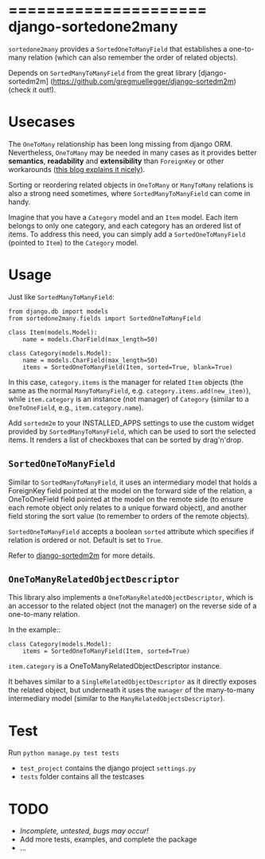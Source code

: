 =====================
django-sortedone2many
=====================

``sortedone2many`` provides a ``SortedOneToManyField`` that establishes a 
one-to-many relation (which can also remember the order of related objects).

Depends on ``SortedManyToManyField`` from the great library [django-sortedm2m]
(https://github.com/gregmuellegger/django-sortedm2m) (check it out!).

Usecases
========

The ``OneToMany`` relationship has been long missing from django ORM. 
Nevertheless, ``OneToMany`` may be needed in many cases as 
it provides better **semantics**, **readability** and **extensibility** than ``ForeignKey`` 
or other workarounds ([this blog explains it nicely](http://blog.amir.rachum.com/blog/2013/06/15/a-case-for-a-onetomany-relationship-in-django/)).

Sorting or reordering related objects in ``OneToMany`` or ``ManyToMany`` relations is also 
a strong need sometimes, where ``SortedManyToManyField`` can come in handy.

Imagine that you have a ``Category`` model and an ``Item`` model. 
Each item belongs to only one category, and each category has an ordered list of items. 
To address this need, you can simply add a ``SortedOneToManyField`` (pointed to ``Item``)
to the ``Category`` model.


Usage
=====

Just like ``SortedManyToManyField``:

    from django.db import models
    from sortedone2many.fields import SortedOneToManyField
    
    class Item(models.Model):
        name = models.CharField(max_length=50)
    
    class Category(models.Model):
        name = models.CharField(max_length=50)
        items = SortedOneToManyField(Item, sorted=True, blank=True)

In this case, ``category.items`` is the manager for related ``Item`` objects (the same as
the normal ``ManyToManyField``, e.g. ``category.items.add(new_item)``),
while ``item.category`` is an instance (not manager) of ``Category`` (similar 
to a ``OneToOneField``, e.g., ``item.category.name``).

Add ``sortedm2m`` to your INSTALLED_APPS settings to use the custom widget 
provided by ``SortedManyToManyField``, which can be used to sort
the selected items. It renders a list of checkboxes that can be sorted by
drag'n'drop.


``SortedOneToManyField``
------------------------
Similar to ``SortedManyToManyField``, 
it uses an intermediary model that holds a ForeignKey field pointed at
the model on the forward side of the relation, a OneToOneField field
pointed at the model on the remote side (to ensure each remote object
only relates to a unique forward object), and another field storing the
sort value (to remember to orders of the remote objects).


``SortedOneToManyField`` accepts a boolean ``sorted`` attribute which specifies if relation is
ordered or not. Default is set to ``True``.


Refer to [django-sortedm2m](https://github.com/gregmuellegger/django-sortedm2m)
for more details.


``OneToManyRelatedObjectDescriptor``
------------------------------------

This library also implements a ``OneToManyRelatedObjectDescriptor``,
which is an accessor to the related object (not the manager) on the 
reverse side of a one-to-many relation.

In the example::

    class Category(models.Model):
        items = SortedOneToManyField(Item, sorted=True)

``item.category`` is a OneToManyRelatedObjectDescriptor instance.

It behaves similar to a ``SingleRelatedObjectDescriptor`` as it directly
exposes the related object, but underneath it uses the ``manager`` of
the many-to-many intermediary model (similar to the
``ManyRelatedObjectsDescriptor``).


Test
====
Run ``python manage.py test tests``
+ ``test_project`` contains the django project ``settings.py``
+ ``tests`` folder contains all the testcases


TODO
====
+ *Incomplete, untested, bugs may occur!*
+ Add more tests, examples, and complete the package
+ ...
